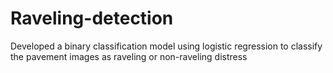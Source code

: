 # Raveling-detection
Developed a binary classification model using logistic regression to classify the pavement images as raveling or non-raveling distress
